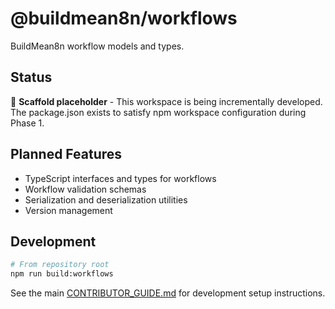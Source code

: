 # @buildmean8n/workflows

BuildMean8n workflow models and types.

## Status

🚧 **Scaffold placeholder** - This workspace is being incrementally developed. The package.json exists to satisfy npm workspace configuration during Phase 1.

## Planned Features

- TypeScript interfaces and types for workflows
- Workflow validation schemas
- Serialization and deserialization utilities
- Version management

## Development

```bash
# From repository root
npm run build:workflows
```

See the main [CONTRIBUTOR_GUIDE.md](../../docs/CONTRIBUTOR_GUIDE.md) for development setup instructions.
